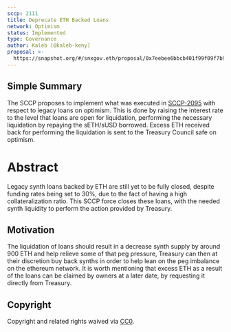 ```yaml
---
sccp: 2111
title: Deprecate ETH Backed Loans
network: Optimism
status: Implemented
type: Governance
author: Kaleb (@kaleb-keny)
proposal: >-
  https://snapshot.org/#/snxgov.eth/proposal/0x7eebee6bbcb401f99f09f7b9fd6958efd7f0256c164509fb05566c8b3f85ff5c
---
```


## Simple Summary

The SCCP proposes to implement what was executed in [SCCP-2095](https://sips.synthetix.io/sccp/sccp-2095/) with respect to legacy loans on optimism. This is done by raising the interest rate to the level that loans are open for liquidation, performing the necessary liquidation by repaying the sETH/sUSD borrowed. Excess ETH received back for performing the liquidation is sent to the Treasury Council safe on optimism.

# Abstract

Legacy synth loans backed by ETH are still yet to be fully closed, despite funding rates being set to 30%, due to the fact of having a high collateralization ratio. This SCCP force closes these loans, with the needed synth liquidity to perform the action provided by Treasury. 

## Motivation

The liquidation of loans should result in a decrease synth supply by around 900 ETH and help relieve some of that peg pressure, Treasury can then at their discretion buy back synths in order to help lean on the peg imbalance on the ethereum network. It is worth mentioning that excess ETH as a result of the loans can be claimed by owners at a later date, by requesting it directly from Treasury.

## Copyright

Copyright and related rights waived via [CC0](https://creativecommons.org/publicdomain/zero/1.0/).
